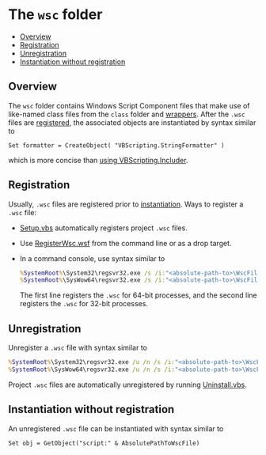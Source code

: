 # The `wsc` folder

- [Overview](#overview)  
- [Registration](#registration)  
- [Unregistration](#unregistration)  
- [Instantiation without registration](#instantiation-without-registration)  

## Overview

The `wsc` folder contains Windows Script Component files that make use of like-named class files from the `class` folder and [wrappers](src/ReadMe.md). After the `.wsc` files are [registered](#registration), the associated objects are instantiated by syntax similar to

```vbs
Set formatter = CreateObject( "VBScripting.StringFormatter" )
```

which is more concise than [using VBScripting\.Includer](../../docs/VBScriptClasses.md#user-content-includer).

## Registration

Usually, `.wsc` files are registered prior to [instantiation](#overview). Ways to register a `.wsc` file:

- [Setup.vbs](../../Setup.vbs) automatically registers project `.wsc` files.

- Use [RegisterWsc.wsf](../../examples/RegisterWsc.wsf) from the command line or as a drop target.

- In a command console, use syntax similar to

    ``` cmd
    %SystemRoot%\System32\regsvr32.exe /s /i:"<absolute-path-to>\WscFile.wsc" scrobj.dll
    %SystemRoot%\SysWow64\regsvr32.exe /s /i:"<absolute-path-to>\WscFile.wsc" scrobj.dll
    ```

    The first line registers the `.wsc` for 64-bit processes, and the second line registers the `.wsc` for 32-bit processes.

## Unregistration

Unregister a `.wsc` file with syntax similar to

``` cmd
%SystemRoot%\System32\regsvr32.exe /u /n /s /i:"<absolute-path-to>\WscFile.wsc" scrobj.dll
%SystemRoot%\SysWow64\regsvr32.exe /u /n /s /i:"<absolute-path-to>\WscFile.wsc" scrobj.dll
```

Project `.wsc` files are automatically unregistered by running [Uninstall.vbs](../../Uninstall.vbs).

## Instantiation without registration

An unregistered `.wsc` file can be instantiated with syntax similar to

```vbs
Set obj = GetObject("script:" & AbsolutePathToWscFile)
```
